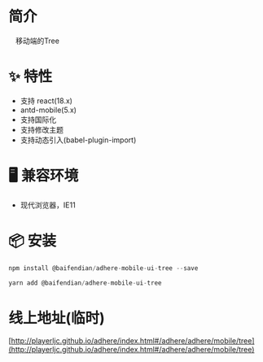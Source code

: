 # 简介
&ensp;&ensp;移动端的Tree

# ✨ 特性
- 支持 react(18.x)
- antd-mobile(5.x)
- 支持国际化
- 支持修改主题
- 支持动态引入(babel-plugin-import)

# 🖥 兼容环境
- 现代浏览器，IE11

# 📦 安装
```javascript
npm install @baifendian/adhere-mobile-ui-tree --save
``` 

```javascript
yarn add @baifendian/adhere-mobile-ui-tree
```

# 线上地址(临时)
[http://playerljc.github.io/adhere/index.html#/adhere/adhere/mobile/tree](http://playerljc.github.io/adhere/index.html#/adhere/adhere/mobile/tree)


